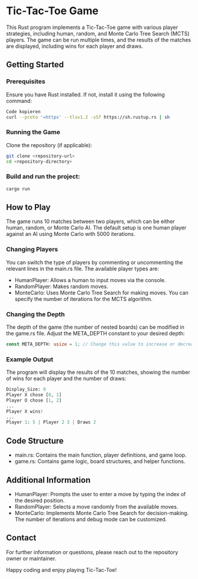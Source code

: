 
# Tic-Tac-Toe Game
This Rust program implements a Tic-Tac-Toe game with various player strategies, including human, random, and Monte Carlo Tree Search (MCTS) players. The game can be run multiple times, and the results of the matches are displayed, including wins for each player and draws.

## Getting Started
### Prerequisites
Ensure you have Rust installed. If not, install it using the following command:

```sh
Code kopieren
curl --proto '=https' --tlsv1.2 -sSf https://sh.rustup.rs | sh
```
### Running the Game
Clone the repository (if applicable):

```sh
git clone <repository-url>
cd <repository-directory>
```

### Build and run the project:

```sh
cargo run
```

## How to Play
The game runs 10 matches between two players, which can be either human, random, or Monte Carlo AI. The default setup is one human player against an AI using Monte Carlo with 5000 iterations.

### Changing Players
You can switch the type of players by commenting or uncommenting the relevant lines in the main.rs file. The available player types are:

- HumanPlayer: Allows a human to input moves via the console.
- RandomPlayer: Makes random moves.
- MonteCarlo: Uses Monte Carlo Tree Search for making moves. You can specify the number of iterations for the MCTS algorithm.

### Changing the Depth
The depth of the game (the number of nested boards) can be modified in the game.rs file. Adjust the META_DEPTH constant to your desired depth:

```rust
const META_DEPTH: usize = 1; // Change this value to increase or decrease the depth
```

### Example Output
The program will display the results of the 10 matches, showing the number of wins for each player and the number of draws:

```python
Display_Size: 9
Player X chose [0, 1]
Player O chose [1, 2]
...
Player X wins!
...
Player 1: 5 | Player 2 3 | Draws 2
```

## Code Structure
- main.rs: Contains the main function, player definitions, and game loop.
- game.rs: Contains game logic, board structures, and helper functions.

## Additional Information
- HumanPlayer: Prompts the user to enter a move by typing the index of the desired position.
- RandomPlayer: Selects a move randomly from the available moves.
- MonteCarlo: Implements Monte Carlo Tree Search for decision-making. The number of iterations and debug mode can be customized.

## Contact
For further information or questions, please reach out to the repository owner or maintainer.

Happy coding and enjoy playing Tic-Tac-Toe!
